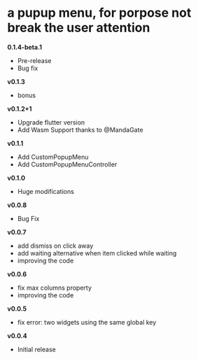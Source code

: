 # a pupup menu, for porpose not break the user attention

**0.1.4-beta.1**

- Pre-release
- Bug fix

**v0.1.3**

- bonus

**v0.1.2+1**

- Upgrade flutter version
- Add Wasm Support
  thanks to @MandaGate

**v0.1.1**

- Add CustomPopupMenu
- Add CustomPopupMenuController

**v0.1.0**

- Huge modifications

**v0.0.8**

- Bug Fix

**v0.0.7**

- add dismiss on click away
- add waiting alternative when item clicked while waiting
- improving the code

**v0.0.6**

- fix max columns property
- improving the code

**v0.0.5**

- fix error: two widgets using the same global key

**v0.0.4**

- Initial release
